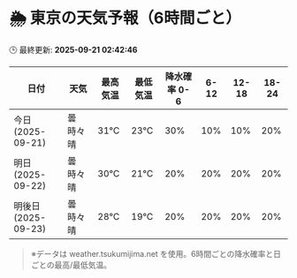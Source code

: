 # 🌦️ 東京の天気予報（6時間ごと）

🕒 最終更新: **2025-09-21 02:42:46**

| 日付 | 天気 | 最高気温 | 最低気温 | 降水確率 0-6 | 6-12 | 12-18 | 18-24 |
|------|------|----------|----------|------------|------|------|------|
| 今日 (2025-09-21) | 曇時々晴 | 31℃ | 23℃ | 30% | 10% | 10% | 20% |
| 明日 (2025-09-22) | 曇時々晴 | 30℃ | 21℃ | 20% | 20% | 20% | 20% |
| 明後日 (2025-09-23) | 曇時々晴 | 28℃ | 19℃ | 20% | 20% | 20% | 20% |

> ※データは weather.tsukumijima.net を使用。6時間ごとの降水確率と日ごとの最高/最低気温。